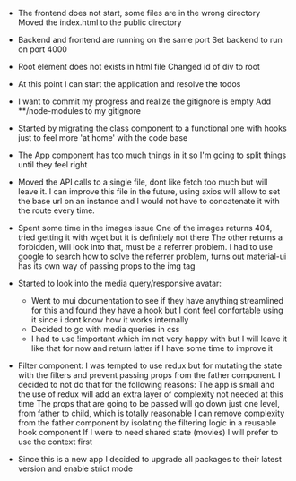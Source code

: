 - The frontend does not start, some files are in the wrong directory
    Moved the index.html to the public directory

- Backend and frontend are running on the same port
    Set backend to run on port 4000

- Root element does not exists in html file
    Changed id of div to root

- At this point I can start the application and resolve the todos

- I want to commit my progress and realize the gitignore is empty
    Add **/node-modules to my gitignore

- Started by migrating the class component to a functional one with hooks
  just to feel more 'at home' with the code base
        
- The App component has too much things in it so I'm going to split things
  until they feel right

- Moved the API calls to a single file, dont like fetch too much but will leave it.
    I can improve this file in the future, using axios will allow to set the
    base url on an instance and I would not have to concatenate it with the
    route every time.

- Spent some time in the images issue
  One of the images returns 404, tried getting it with wget but it is definitely not there
  The other returns a forbidden, will look into that, must be a referrer problem.
  I had to use google to search how to solve the referrer problem, turns out 
  material-ui has its own way of passing props to the img tag

- Started to look into the media query/responsive avatar:
    - Went to mui documentation to see if they have anything streamlined for this
      and found they have a hook but I dont feel confortable using it since i dont 
      know how it works internally
    - Decided to go with media queries in css
    - I had to use !important which im not very happy with but I will leave
      it like that for now and return latter if I have some time to improve it

- Filter component: I was tempted to use redux but for mutating the state with the
  filters and prevent passing props from the father component.
  I decided to not do that for the following reasons:
    The app is small and the use of redux will add an extra layer of complexity
    not needed at this time
    The props that are going to be passed will go down just one level, from
    father to child, which is totally reasonable
    I can remove complexity from the father component by isolating the filtering
    logic in a reusable hook component
    If I were to need shared state (movies) I will prefer to use the context first

- Since this is a new app I decided to upgrade all packages to their latest version and enable strict mode

